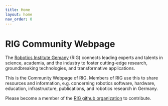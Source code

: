 ```yaml
---
title: Home
layout: home
nav_order: 0
---
```


# RIG Community Webpage

The [Robotics Institute Gemany](https://robotics-institute-germany.de/) (RIG) connects leading experts and talents in science, academia, and the industry to foster cutting-edge research, groundbreaking technologies, and transformative applications.

This is the Community Webpage of RIG. Members of RIG use this to share resources and information, e.g. concerning robotics software, hardware, education, infrastructure, publications, and robotics research in Germany.

Please become a member of the [RIG github organization](https://github.com/robotics-institute-germany) to contribute.
